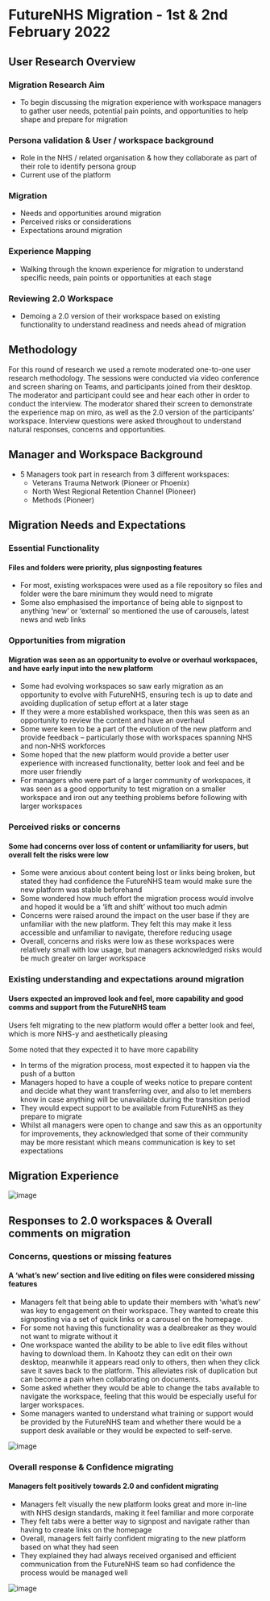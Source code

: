 # FutureNHS Migration - 1st & 2nd February 2022

## User Research Overview

### Migration Research Aim
- To begin discussing the migration experience with workspace managers to gather user needs, potential pain points, and opportunities to help shape and prepare for migration

### Persona validation & User / workspace background
- Role in the NHS / related organisation & how they collaborate as part of their role to identify persona group
- Current use of the platform

### Migration
- Needs and opportunities around migration
- Perceived risks or considerations
- Expectations around migration

### Experience Mapping
- Walking through the known experience for migration to understand specific needs, pain points or opportunities at each stage

### Reviewing 2.0 Workspace
- Demoing a 2.0 version of their workspace based on existing functionality to understand readiness and needs ahead of migration

## Methodology
For this round of research we used a remote moderated one-to-one user research methodology.
The sessions were conducted via video conference and screen sharing on Teams, and participants joined from their desktop.
The moderator and participant could see and hear each other in order to conduct the interview.
The moderator shared their screen to demonstrate the experience map on miro, as well as the 2.0 version of the participants’ workspace. Interview questions were asked throughout to understand natural responses, concerns and opportunities.

## Manager and Workspace Background

- 5 Managers took part in research from 3 different workspaces:
  - Veterans Trauma Network (Pioneer or Phoenix)
  - North West Regional Retention Channel (Pioneer)
  - Methods (Pioneer)

## Migration Needs and Expectations

### Essential Functionality

#### Files and folders were priority, plus signposting features

- For most, existing workspaces were used as a file repository so files and folder were the bare minimum they would need to migrate
- Some also emphasised the importance of being able to signpost to anything ‘new’ or ‘external’ so mentioned the use of carousels, latest news and web links

### Opportunities from migration

#### Migration was seen as an opportunity to evolve or overhaul workspaces, and have early input into the new platform

- Some had evolving workspaces so saw early migration as an opportunity to evolve with FutureNHS, ensuring tech is up to date and avoiding duplication of setup effort at a later stage
- If they were a more established workspace, then this was seen as an opportunity to review the content and have an overhaul 
- Some were keen to be a part of the evolution of the new platform and provide feedback – particularly those with workspaces spanning NHS and non-NHS workforces
- Some hoped that the new platform would provide a better user experience with increased functionality, better look and feel and be more user friendly
- For managers who were part of a larger community of workspaces, it was seen as a good opportunity to test migration on a smaller workspace and iron out any teething problems before following with larger workspaces

### Perceived risks or concerns

#### Some had concerns over loss of content or unfamiliarity for users, but overall felt the risks were low

- Some were anxious about content being lost or links being broken, but stated they had confidence the FutureNHS team would make sure the new platform was stable beforehand
- Some wondered how much effort the migration process would involve and hoped it would be a ‘lift and shift’ without too much admin
- Concerns were raised around the impact on the user base if they are unfamiliar with the new platform. They felt this may make it less accessible and unfamiliar to navigate, therefore reducing usage
- Overall, concerns and risks were low as these workspaces were relatively small with low usage, but managers acknowledged risks would be much greater on larger workspace

### Existing understanding and expectations around migration

#### Users expected an improved look and feel, more capability and good comms and support from the FutureNHS team

Users felt migrating to the new platform would offer a better look and feel, which is more NHS-y and aesthetically pleasing​

Some noted that they expected it to have more capability​

- In terms of the migration process, most expected it to happen via the push of a button
- Managers hoped to have a couple of weeks notice to prepare content and decide what they want transferring over, and also to let members know in case anything will be unavailable during the transition period
- They would expect support to be available from FutureNHS as they prepare to migrate
- Whilst all managers were open to change and saw this as an opportunity for improvements, they acknowledged that some of their community may be more resistant which means communication is key to set expectations

## Migration Experience

![image](https://user-images.githubusercontent.com/84839501/157713071-9f214542-a639-40ff-8dc2-a5579745bf1e.png)

## Responses to 2.0 workspaces & Overall comments on migration

### Concerns, questions or missing features

#### A ‘what’s new’ section and live editing on files were considered missing features

- Managers felt that being able to update their members with ‘what’s new’ was key to engagement on their workspace. They wanted to create this signposting via a set of quick links or a carousel on the homepage.
- For some not having this functionality was a dealbreaker as they would not want to migrate without it
- One workspace wanted the ability to be able to live edit files without having to download them. In Kahootz they can edit on their own desktop, meanwhile it appears read only to others, then when they click save it saves back to the platform. This alleviates risk of duplication but can become a pain when collaborating on documents.
- Some asked whether they would be able to change the tabs available to navigate the workspace, feeling that this would be especially useful for larger workspaces.
- Some managers wanted to understand what training or support would be provided by the FutureNHS team and whether there would be a support desk available or they would be expected to self-serve.

![image](https://user-images.githubusercontent.com/84839501/157712423-f83bb9de-7916-4c65-a8a3-395e3e57575e.png)

### Overall response & Confidence migrating

#### Managers felt positively towards 2.0 and confident migrating

- Managers felt visually the new platform looks great and more in-line with NHS design standards, making it feel familiar and more corporate
- They felt tabs were a better way to signpost and navigate rather than having to create links on the homepage
- Overall, managers felt fairly confident migrating to the new platform based on what they had seen
- They explained they had always received organised and efficient communication from the FutureNHS team so had confidence the process would be managed well

![image](https://user-images.githubusercontent.com/84839501/157712629-8ecc3c9a-e083-4a6a-97df-97132883c030.png)

